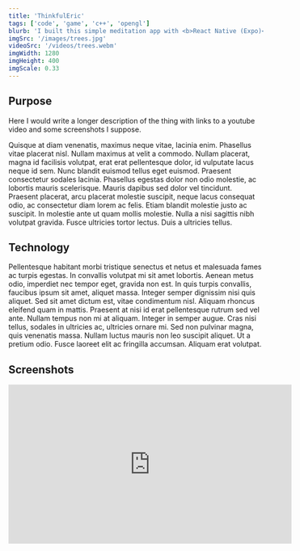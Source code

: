 ```yaml
---
title: 'ThinkfulEric'
tags: ['code', 'game', 'c++', 'opengl']
blurb: 'I built this simple meditation app with <b>React Native (Expo)</b> to meet my specific needs'
imgSrc: '/images/trees.jpg'
videoSrc: '/videos/trees.webm'
imgWidth: 1280
imgHeight: 400
imgScale: 0.33
---
```


## Purpose

Here I would write a longer description of the thing with links to a youtube video and some screenshots I suppose. 

Quisque at diam venenatis, maximus neque vitae, lacinia enim. Phasellus vitae placerat nisl. Nullam maximus at velit a commodo. Nullam placerat, magna id facilisis volutpat, erat erat pellentesque dolor, id vulputate lacus neque id sem. Nunc blandit euismod tellus eget euismod. Praesent consectetur sodales lacinia. Phasellus egestas dolor non odio molestie, ac lobortis mauris scelerisque. Mauris dapibus sed dolor vel tincidunt. Praesent placerat, arcu placerat molestie suscipit, neque lacus consequat odio, ac consectetur diam lorem ac felis. Etiam blandit molestie justo ac suscipit. In molestie ante ut quam mollis molestie. Nulla a nisi sagittis nibh volutpat gravida. Fusce ultricies tortor lectus. Duis a ultricies tellus.

## Technology

Pellentesque habitant morbi tristique senectus et netus et malesuada fames ac turpis egestas. In convallis volutpat mi sit amet lobortis. Aenean metus odio, imperdiet nec tempor eget, gravida non est. In quis turpis convallis, faucibus ipsum sit amet, aliquet massa. Integer semper dignissim nisi quis aliquet. Sed sit amet dictum est, vitae condimentum nisl. Aliquam rhoncus eleifend quam in mattis. Praesent at nisi id erat pellentesque rutrum sed vel ante. Nullam tempus non mi at aliquam. Integer in semper augue. Cras nisi tellus, sodales in ultricies ac, ultricies ornare mi. Sed non pulvinar magna, quis venenatis massa. Nullam luctus mauris non leo suscipit aliquet. Ut a pretium odio. Fusce laoreet elit ac fringilla accumsan. Aliquam erat volutpat. 

## Screenshots

<iframe width="560" height="315" src="https://www.youtube.com/embed/RqxIXjN6QiI" title="YouTube video player" frameborder="0" allow="accelerometer; autoplay; clipboard-write; encrypted-media; gyroscope; picture-in-picture; web-share" allowfullscreen></iframe>